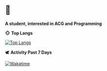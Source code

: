 # 🥰

**A student, interested in ACG and Programming**

🐵 **Top Langs**

[![Top Langs](https://github-readme-stats.vercel.app/api/top-langs/?username=Nzzz964&layout=compact)](https://github.com/anuraghazra/github-readme-stats)

🕊️ **Activity Past 7 Days**

[![Wakatime](https://github-readme-stats.vercel.app/api/wakatime?username=@Nzzz964&layout=compact)](https://github.com/anuraghazra/github-readme-stats)
